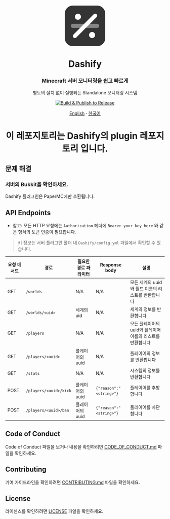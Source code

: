 <p align="center">
  <img width="128" align="center" src="https://github.com/MC-Dashify/plugin/blob/master/.github/assets/logo-512.png">
</p>
<h1 align="center">Dashify</h1>
<h3 align="center">Minecraft 서버 모니터링을 쉽고 빠르게</h3>
<p align="center">별도의 설치 없이 실행되는 Standalone 모니터링 시스템</p>
<p align="center">
  <a href="https://github.com/MC-Dashify/plugin/actions/workflows/main.yml">
    <img src="https://github.com/MC-Dashify/plugin/actions/workflows/main.yml/badge.svg" alt="Build & Publish to Release" />
  </a>
</p>

<p align="center"><a href="https://github.com/MC-Dashify/plugin/blob/master/README.md">English</a> · <a href="https://github.com/MC-Dashify/plugin/blob/master/.github/documents/README.ko_KR.md">한국어</a></p>

<h1 align="center">이 레포지토리는 Dashify의 plugin 레포지토리 입니다.</h1>

## 문제 해결

### 서버의 Bukkit을 확인하세요.
Dashify 플러그인은 PaperMC에만 호환됩니다.

## API Endpoints
-   참고: 모든 HTTP 요청에는 `Authorization` 헤더에 `Bearer your_key_here` 와 같은 형식의 토큰 인증이 필요합니다.
  >   키 정보는 서버 플러그인 폴더 내 `Dashify/config.yml` 파일에서 확인할 수 있습니다.

| 요청 메서드  | 경로                     | 필요한 경로 파라미터 | Response body           | 설명                                 |
|---------|------------------------|-------------|-------------------------|------------------------------------|
| GET     | `/worlds`              | N/A         | N/A                     | 모든 세계의 uuid와 월드 이름의 리스트를 반환합니다     |
| GET     | `/worlds/<uid>`        | 세계의 uid     | N/A                     | 세계의 정보를 반환합니다                      |
| GET     | `/players`             | N/A         | N/A                     | 모든 플레이어의 uuid와 플레이어 이름의 리스트를 반환합니다 |
| GET     | `/players/<uuid>`      | 플레이어의 uuid  | N/A                     | 플레이어의 정보를 반환합니다                    |
| GET     | `/stats`               | N/A         | N/A                     | 시스템의 정보를 반환합니다                     |
| POST    | `/players/<uuid>/kick` | 플레이어의 uuid  | `{"reason":"<string>"}` | 플레이어를 추방합니다                        |
| POST    | `/players/<uuid>/ban`  | 플레이어의 uuid  | `{"reason":"<string>"}` | 플레이어를 차단합니다                        |

## Code of Conduct

Code of Conduct 파일을 보거나 내용을 확인하려면 [CODE_OF_CONDUCT.md](https://github.com/MC-Dashify/plugin/blob/master/.github/documents/CODE_OF_CONDUCT.ko_KR.md) 파일을 확인하세요.

## Contributing

기여 가이드라인을 확인하려면 [CONTRIBUTING.md](https://github.com/MC-Dashify/plugin/blob/master/.github/documents/CONTRIBUTING.ko_KR.md) 파일을 확인하세요.

## License

라이센스를 확인하려면 [LICENSE](https://github.com/MC-Dashify/plugin/blob/master/LICENSE) 파일을 확인하세요.
